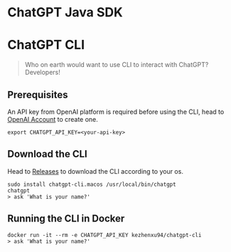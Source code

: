 # ChatGPT Java SDK

# ChatGPT CLI

> Who on earth would want to use CLI to interact with ChatGPT? Developers!

## Prerequisites

An API key from OpenAI platform is required before using the CLI, head
to [OpenAI Account](https://platform.openai.com/account/api-keys) to create one.

```shell
export CHATGPT_API_KEY=<your-api-key>
```

## Download the CLI

Head to [Releases](https://github.com/kezhenxu94/chatgpt-java/releases) to download the CLI according to your os.

```shell
sudo install chatgpt-cli.macos /usr/local/bin/chatgpt
chatgpt
> ask 'What is your name?'
```

## Running the CLI in Docker

```shell
docker run -it --rm -e CHATGPT_API_KEY kezhenxu94/chatgpt-cli
> ask 'What is your name?'
```
